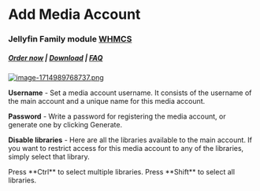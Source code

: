 # Add Media Account

### Jellyfin Family module **[WHMCS](https://puqcloud.com/link.php?id=77)** 

#####  [Order now](https://puqcloud.com/whmcs-module-jellyfin-family.php) | [Download](https://download.puqcloud.com/WHMCS/servers/PUQ_WHMCS-Jellyfin-Family/) | [FAQ](https://faq.puqcloud.com/)

[![image-1714989768737.png](https://doc.puq.info/uploads/images/gallery/2024-05/scaled-1680-/image-1714989768737.png)](https://doc.puq.info/uploads/images/gallery/2024-05/image-1714989768737.png)

**Username** - Set a media account username. It consists of the username of the main account and a unique name for this media account.

**Password** - Write a password for registering the media account, or generate one by clicking Generate.

**Disable libraries** - Here are all the libraries available to the main account. If you want to restrict access for this media account to any of the libraries, simply select that library.

<p class="callout info">Press **Ctrl** to select multiple libraries.  
Press **Shift** to select all libraries.</p>